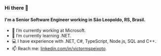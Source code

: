 ### Hi there 👋

#### I'm a Senior Software Engineer working in São Leopoldo, RS, Brasil.

- 🏢 I’m currently working at Microsoft.
- 🌱 I’m currently learning .NET.
- 💻 I have experience with .NET, C#, TypeScript, Node.js, SQL and C++.  
- 📫 Reach me: [linkedin.com/in/victormspeixoto](https://www.linkedin.com/in/victormspeixoto/).

<!--
**victormsp/victormsp** is a ✨ _special_ ✨ repository because its `README.md` (this file) appears on your GitHub profile.

Here are some ideas to get you started:

- 🔭 I’m currently working on ...
- 🌱 I’m currently learning ...
- 👯 I’m looking to collaborate on ...
- 🤔 I’m looking for help with ...
- 💬 Ask me about ...
- 📫 How to reach me: ...
- 😄 Pronouns: ...
- ⚡ Fun fact: ...
-->
